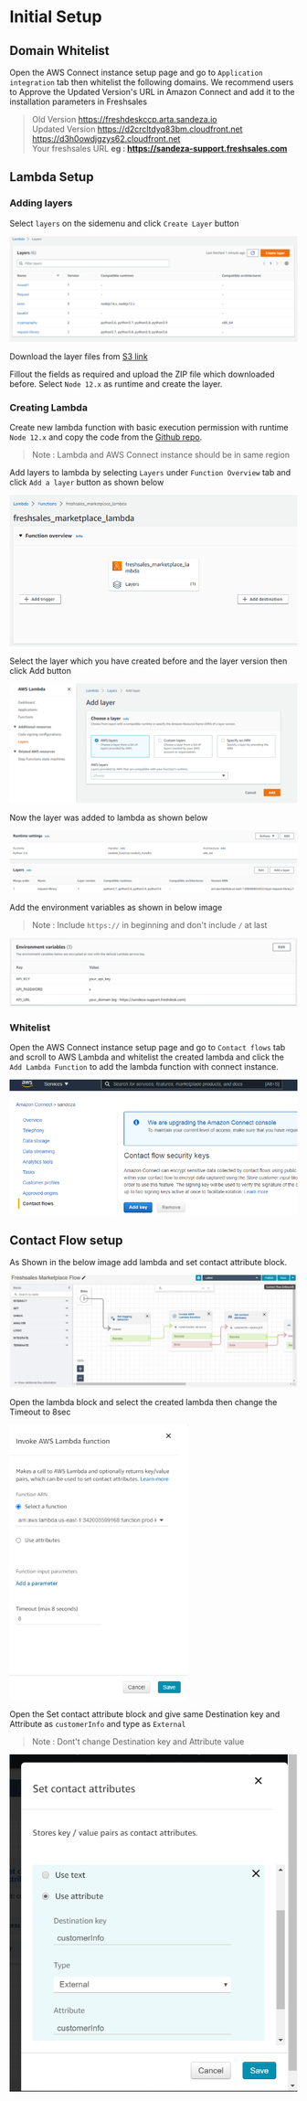 # Initial Setup

## Domain Whitelist

Open the AWS Connect instance setup page and go to `Application integration` tab then whitelist the following domains.
We recommend users to Approve the Updated Version's URL in Amazon Connect and add it to the installation parameters in Freshsales  

> Old Version  https://freshdeskccp.arta.sandeza.io \
> Updated Version https://d2crcltdyq83bm.cloudfront.net \
> https://d3h0owdjgzys62.cloudfront.net \
> Your freshsales URL **eg : https://sandeza-support.freshsales.com**

## Lambda Setup

### Adding layers

Select `layers` on the sidemenu and click `Create Layer` button

![create_layer](images/create_layerv2.png)

Download the layer files from <a href="https://lambda-layers-1h8d3.s3.ap-south-1.amazonaws.com/freshdesk-integration-layer.zip" target="_blank">S3 link</a>

<!-- ![layer_configuration](images/layer_configuration.png) -->

Fillout the fields as required and upload the ZIP file which downloaded before. Select `Node 12.x` as runtime and create the layer.

### Creating Lambda

Create new lambda function with basic execution permission with runtime `Node 12.x` and copy the code from the <a href="https://github.com/Sandeza/arta-freshdesk-integration-lambda" target="_blank">Github repo</a>.

> Note : Lambda and AWS Connect instance should be in same region

Add layers to lambda by selecting `Layers` under `Function Overview` tab and click `Add a layer` button as shown below

![add_layer](images/add_layerv2.png)

Select the layer which you have created before and the layer version then click Add button

![select_layer](images/select_layerv2.png)

Now the layer was added to lambda as shown below

![layer_added](images/layer_addedv2.png)

Add the environment variables as shown in below image

> Note : Include `https://` in beginning and don't include `/` at last

![env_variables](images/env_variables.png)

### Whitelist

Open the AWS Connect instance setup page and go to `Contact flows` tab and scroll to AWS Lambda and whitelist the created lambda and click the `Add Lambda Function` to add the lambda function with connect instance.

![env_variables](images/lambda_whitelistv2.png)

## Contact Flow setup

As Shown in the below image add lambda and set contact attribute block.

![contact_flow](images/contact_flow.png)

Open the lambda block and select the created lambda then change the Timeout to 8sec

![contact_flow](images/lambda_config.png)

Open the Set contact attribute block and give same Destination key and Attribute as `customerInfo` and type as `External`

> Note : Dont't change Destination key and Attribute value

![contact_flow](images/set_contact_attribute.png)
